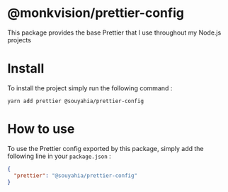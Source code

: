 # @monkvision/prettier-config

This package provides the base Prettier that I use throughout my Node.js projects

# Install

To install the project simply run the following command :

```shell
yarn add prettier @souyahia/prettier-config
```

# How to use

To use the Prettier config exported by this package, simply add the following line in your `package.json` :

```json
{
  "prettier": "@souyahia/prettier-config"
}
```
